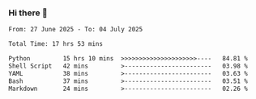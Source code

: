 ### Hi there 👋

<!--
**ututono/ututono** is a ✨ _special_ ✨ repository because its `README.md` (this file) appears on your GitHub profile.

Here are some ideas to get you started:

- 🔭 I’m currently working on ...
- 🌱 I’m currently learning ...
- 👯 I’m looking to collaborate on ...
- 🤔 I’m looking for help with ...
- 💬 Ask me about ...
- 📫 How to reach me: ...
- 😄 Pronouns: ...
- ⚡ Fun fact: ...
-->



<!--START_SECTION:waka-->

```txt
From: 27 June 2025 - To: 04 July 2025

Total Time: 17 hrs 53 mins

Python         15 hrs 10 mins  >>>>>>>>>>>>>>>>>>>>>----   84.81 %
Shell Script   42 mins         >------------------------   03.98 %
YAML           38 mins         >------------------------   03.63 %
Bash           37 mins         >------------------------   03.51 %
Markdown       24 mins         >------------------------   02.26 %
```

<!--END_SECTION:waka-->
